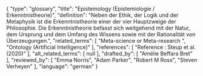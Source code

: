 {
    "type": "glossary",
    "title": "Epistemology (Epistemiologie / Erkenntnistheorie)",
    "definition": "Neben der Ethik, der Logik und der Metaphysik ist die Erkenntnistheorie einer der vier Hauptzweige der Philosophie. Die Erkenntnistheorie befasst sich weitgehend mit der Natur, dem Ursprung und dem Umfang des Wissens sowie mit der Rationalität von Überzeugungen.",
    "related_terms": [
        "Meta-science or Meta-research ",
        "Ontology (Artificial Intelligence)"
    ],
    "references": [
        "Reference :  Steup et al. (2020)"
    ],
    "alt_related_terms": [
        null
    ],
    "drafted_by": [
        "Amélie Beffara Bret"
    ],
    "reviewed_by": [
        "Emma Norris",
        "Adam Parker",
        "Robert M Ross",
        "Steven Verheyen"
    ],
    "language": "german"
}